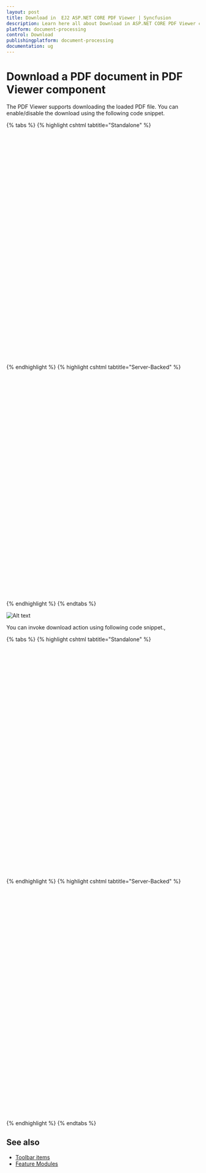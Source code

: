 ```yaml
---
layout: post
title: Download in  EJ2 ASP.NET CORE PDF Viewer | Syncfusion
description: Learn here all about Download in ASP.NET CORE PDF Viewer component of Syncfusion Essential JS 2 and more.
platform: document-processing
control: Download
publishingplatform: document-processing
documentation: ug
---
```


# Download a PDF document in PDF Viewer component

The PDF Viewer supports downloading the loaded PDF file. You can enable/disable the download using the following code snippet.

{% tabs %}
{% highlight cshtml tabtitle="Standalone" %}
<div style="width:100%;height:600px">
    <ejs-pdfviewer id="pdfviewer"
                   style="height:600px"
                   documentPath="https://cdn.syncfusion.com/content/pdf/pdf-succinctly.pdf"
                   enableDownload="true">
    </ejs-pdfviewer>
</div>
{% endhighlight %}
{% highlight cshtml tabtitle="Server-Backed" %}
<div style="width:100%;height:600px">
    <ejs-pdfviewer id="pdfviewer"
                   style="height:600px"
                   serviceUrl="/api/PdfViewer"
                   documentPath="https://cdn.syncfusion.com/content/pdf/pdf-succinctly.pdf"
                   enableDownload="true">
    </ejs-pdfviewer>
</div>
{% endhighlight %}
{% endtabs %}

![Alt text](../images/download.png)

You can invoke download action using following code snippet.,

{% tabs %}
{% highlight cshtml tabtitle="Standalone" %}
<div style="width:100%;height:600px">
    <ejs-pdfviewer id="pdfviewer"
                   style="height:600px"
                   documentPath="https://cdn.syncfusion.com/content/pdf/form-designer.pdf"
                   enableDownload="true"
                   documentLoad="documentLoaded">
    </ejs-pdfviewer>
</div>
<script>
    function documentLoaded() {
        var pdfViewer = document.getElementById('pdfviewer').ej2_instances[0];
        pdfViewer.download();
    }
</script>
{% endhighlight %}
{% highlight cshtml tabtitle="Server-Backed" %}

<div style="width:100%;height:600px">
    <ejs-pdfviewer id="pdfviewer"
                   style="height:600px"
                   serviceUrl="/api/PdfViewer"
                   documentPath="https://cdn.syncfusion.com/content/pdf/form-designer.pdf"
                   enableDownload="true"
                   documentLoad="documentLoaded">
    </ejs-pdfviewer>
</div>
<script>
    function documentLoaded() {
        var pdfViewer = document.getElementById('pdfviewer').ej2_instances[0];
        pdfViewer.download();
    }
</script>

{% endhighlight %}
{% endtabs %}

## See also

* [Toolbar items](./toolbar)
* [Feature Modules](./feature-module)
